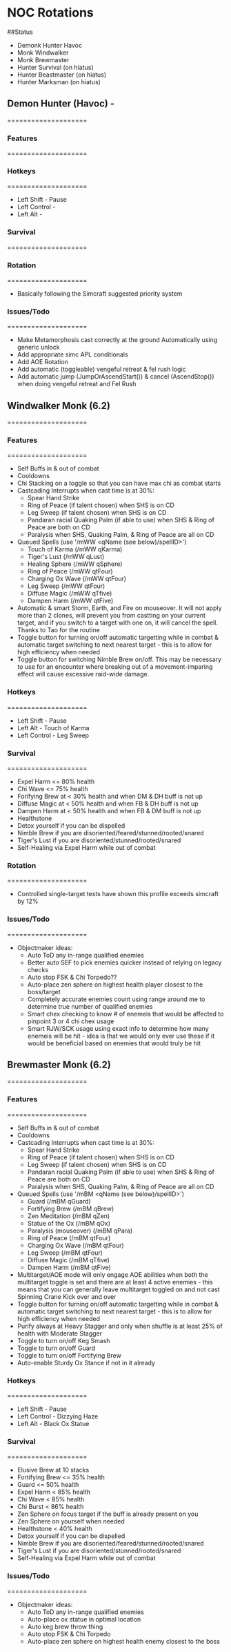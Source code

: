 
NOC Rotations
====================

##Status
- Demonk Hunter Havoc
- Monk Windwalker
- Monk Brewmaster
- Hunter Survival (on hiatus)
- Hunter Beastmaster (on hiatus)
- Hunter Marksman (on hiatus)


## Demon Hunter (Havoc) -
====================

### Features
====================

### Hotkeys
====================
- Left Shift - Pause
- Left Control -
- Left Alt -

### Survival
====================

### Rotation
====================
- Basically following the Simcraft suggested priority system

### Issues/Todo
====================
- Make Metamorphosis cast correctly at the ground Automatically using generic unlock
- Add appropriate simc APL conditionals
- Add AOE Rotation
- Add automatic (toggleable) vengeful retreat & fel rush logic
- Add automatic jump (JumpOrAscendStart()) & cancel (AscendStop()) when doing vengeful retreat and Fel Rush


## Windwalker Monk (6.2)
====================

### Features
====================
- Self Buffs in & out of combat
- Cooldowns
- Chi Stacking on a toggle so that you can have max chi as combat starts
- Castcading Interrupts when cast time is at 30%:
  - Spear Hand Strike
  - Ring of Peace (if talent chosen) when SHS is on CD
  - Leg Sweep (if talent chosen) when SHS is on CD
  - Pandaran racial Quaking Palm (if able to use) when SHS & Ring of Peace are both on CD
  - Paralysis when SHS, Quaking Palm, & Ring of Peace are all on CD
- Queued Spells (use '/mWW <qName (see below)/spellID>')
  - Touch of Karma (/mWW qKarma)
  - Tiger's Lust (/mWW qLust)
  - Healing Sphere (/mWW qSphere)
  - Ring of Peace (/mWW qtFour)
  - Charging Ox Wave (/mWW qtFour)
  - Leg Sweep (/mWW qtFour)
  - Diffuse Magic (/mWW qTfive)
  - Dampen Harm (/mWW qtFive)
- Automatic & smart Storm, Earth, and Fire on mouseover. It will not apply more than 2 clones, will prevent you from castting on your current target, and if you switch to a target with one on, it will cancel the spell. Thanks to Tao for the routine
- Toggle button for turning on/off automatic targetting while in combat & automatic target switching to next nearest target - this is to allow for high efficiency when needed
- Toggle button for switching Nimble Brew on/off.  This may be necessary to use for an encounter where breaking out of a movement-imparing effect will cause excessive raid-wide damage.


### Hotkeys
====================
- Left Shift - Pause
- Left Alt - Touch of Karma
- Left Control - Leg Sweep

### Survival
====================
- Expel Harm <= 80% health
- Chi Wave <= 75% health
- Forifying Brew at < 30% health and when DM & DH buff is not up
- Diffuse Magic at < 50% health and when FB & DH buff is not up
- Dampen Harm at < 50% health and when FB & DM buff is not up
- Healthstone
- Detox yourself if you can be dispelled
- Nimble Brew if you are disoriented/feared/stunned/rooted/snared
- Tiger's Lust if you are disoriented/stunned/rooted/snared
- Self-Healing via Expel Harm while out of combat

### Rotation
====================
- Controlled single-target tests have shown this profile exceeds simcraft by 12%

### Issues/Todo
====================
- Objectmaker ideas:
  - Auto ToD any in-range qualified enemies
  - Better auto SEF to pick enemies quicker instead of relying on legacy checks
  - Auto stop FSK & Chi Torpedo??
  - Auto-place zen sphere on highest health player closest to the boss/target
  - Completely accurate enemies count using range around me to determine true number of qualified enemies
  - Smart chex checking to know # of enemeis that would be affected to pinpoint 3 or 4 chi chex usage
  - Smart RJW/SCK usage using exact info to determine how many enemeis will be hit - idea is that we would only ever use these if it would be beneficial based on enemies that would truly be hit


## Brewmaster Monk (6.2)
====================

### Features
====================
- Self Buffs in & out of combat
- Cooldowns
- Castcading Interrupts when cast time is at 30%:
  - Spear Hand Strike
  - Ring of Peace (if talent chosen) when SHS is on CD
  - Leg Sweep (if talent chosen) when SHS is on CD
  - Pandaran racial Quaking Palm (if able to use) when SHS & Ring of Peace are both on CD
  - Paralysis when SHS, Quaking Palm, & Ring of Peace are all on CD
- Queued Spells (use '/mBM <qName (see below)/spellID>')
  - Guard (/mBM qGuard)
  - Fortifying Brew (/mBM qBrew)
  - Zen Meditation (/mBM qZen)
  - Statue of the Ox (/mBM qOx)
  - Paralysis (mouseover) (/mBM qPara)
  - Ring of Peace (/mBM qtFour)
  - Charging Ox Wave (/mBM qtFour)
  - Leg Sweep (/mBM qtFour)
  - Diffuse Magic (/mBM qTfive)
  - Dampen Harm (/mBM qtFive)
- Multitarget/AOE mode will only engage AOE abilities when both the multitarget toggle is set and there are at least 4 active enemies - this means that you can generally leave multitarget toggled on and not cast Spinning Crane Kick over and over
- Toggle button for turning on/off automatic targetting while in combat & automatic target switching to next nearest target - this is to allow for high efficiency when needed
- Purify always at Heavy Stagger and only when shuffle is at least 25% of health with Moderate Stagger
- Toggle to turn on/off Keg Smash
- Toggle to turn on/off Guard
- Toggle to turn on/off Fortifying Brew
- Auto-enable Sturdy Ox Stance if not in it already

### Hotkeys
====================
- Left Shift - Pause
- Left Control - Dizzying Haze
- Left Alt - Black Ox Statue

### Survival
====================
- Elusive Brew at 10 stacks
- Fortifying Brew <= 35% health
- Guard <= 50% health
- Expel Harm < 85% health
- Chi Wave < 85% health
- Chi Burst < 86% health
- Zen Sphere on focus target if the buff is already present on you
- Zen Sphere on yourself when needed
- Healthstone < 40% health
- Detox yourself if you can be dispelled
- Nimble Brew if you are disoriented/feared/stunned/rooted/snared
- Tiger's Lust if you are disoriented/stunned/rooted/snared
- Self-Healing via Expel Harm while out of combat

### Issues/Todo
====================
- Objectmaker ideas:
  - Auto ToD any in-range qualified enemies
  - Auto-place ox statue in optimal location
  - Auto keg brew throw thing
  - Auto stop FSK & Chi Torpedo
  - Auto-place zen sphere on highest health enemy closest to the boss
